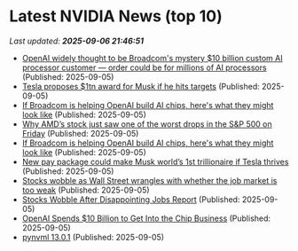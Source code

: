 # Latest NVIDIA News (top 10)
_Last updated: **2025-09-06 21:46:51**_

- [OpenAI widely thought to be Broadcom's mystery $10 billion custom AI processor customer — order could be for millions of AI processors](https://www.tomshardware.com/tech-industry/artificial-intelligence/openai-widely-thought-to-be-broadcoms-mystery-usd10-billion-custom-ai-processor-customer-order-could-be-for-millions-of-ai-processors) (Published: 2025-09-05)
- [Tesla proposes $1tn award for Musk if he hits targets](https://freerepublic.com/focus/f-news/4338849/posts) (Published: 2025-09-05)
- [If Broadcom is helping OpenAI build AI chips, here's what they might look like](https://biztoc.com/x/135ad38d153bda5d) (Published: 2025-09-05)
- [Why AMD’s stock just saw one of the worst drops in the S&P 500 on Friday](https://biztoc.com/x/01625214bfdd79ab) (Published: 2025-09-05)
- [If Broadcom is helping OpenAI build AI chips, here's what they might look like](https://www.theregister.com/2025/09/05/openai_broadcom_ai_chips/) (Published: 2025-09-05)
- [New pay package could make Musk world’s 1st trillionaire if Tesla thrives](https://www.bostonherald.com/2025/09/05/new-pay-package-could-make-musk-worlds-1st-trillionaire-tesla-thrives/) (Published: 2025-09-05)
- [Stocks wobble as Wall Street wrangles with whether the job market is too weak](https://www.bostonherald.com/2025/09/05/stocks-wobble-as-wall-street-wrangles-with-whether-the-job-market-is-too-weak/) (Published: 2025-09-05)
- [Stocks Wobble After Disappointing Jobs Report](https://www.newser.com/story/374750/stocks-wobble-after-disappointing-jobs-report.html) (Published: 2025-09-05)
- [OpenAI Spends $10 Billion to Get Into the Chip Business](https://gizmodo.com/openai-making-chips-deal-broadcom-2000654701) (Published: 2025-09-05)
- [pynvml 13.0.1](https://pypi.org/project/pynvml/13.0.1/) (Published: 2025-09-05)
